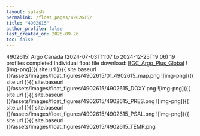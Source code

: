 ```yaml
---
layout: splash
permalink: /float_pages/4902615/
title: "4902615"
author_profile: false
last_created_on: 2025-09-26
toc: false
---
```

 
4902615: Argo Canada (2024-07-03T11:07 to 2024-12-25T19:06)
19 profiles completed
Individual float file download: [BGC_Argo_Plus_Global](https://ftp.soest.hawaii.edu/bgc_argo_plus/Individual_Floats/outliers_removed/4902615_Sprof_processed.nc)
![img-png]({{ site.url }}{{ site.baseurl }}/assets/images/float_figures/4902615/01_4902615_map.png
![img-png]({{ site.url }}{{ site.baseurl }}/assets/images/float_figures/4902615/4902615_DOXY.png
![img-png]({{ site.url }}{{ site.baseurl }}/assets/images/float_figures/4902615/4902615_PRES.png
![img-png]({{ site.url }}{{ site.baseurl }}/assets/images/float_figures/4902615/4902615_PSAL.png
![img-png]({{ site.url }}{{ site.baseurl }}/assets/images/float_figures/4902615/4902615_TEMP.png
